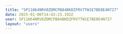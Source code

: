 ```yaml
---
title: "SP11064NRV0ZDMCPB84BKDZFRV7TW1E7BE0E4N727"
date: 2025-01-06T14:43:23.192Z
user: SP11064NRV0ZDMCPB84BKDZFRV7TW1E7BE0E4N727
layout: "users"
---
```

    